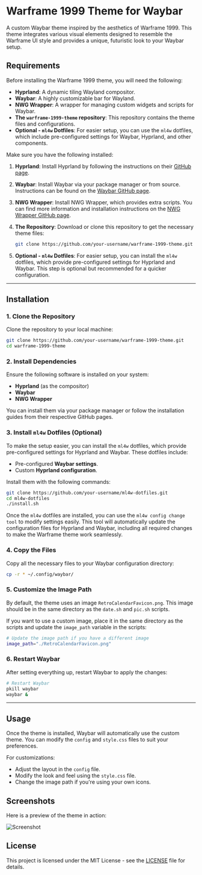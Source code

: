 # Warframe 1999 Theme for Waybar

A custom Waybar theme inspired by the aesthetics of Warframe 1999. This theme integrates various visual elements designed to resemble the Warframe UI style and provides a unique, futuristic look to your Waybar setup.

## Requirements

Before installing the Warframe 1999 theme, you will need the following:

- **Hyprland**: A dynamic tiling Wayland compositor.
- **Waybar**: A highly customizable bar for Wayland.
- **NWG Wrapper**: A wrapper for managing custom widgets and scripts for Waybar.
- **The `warframe-1999-theme` repository**: This repository contains the theme files and configurations.
- **Optional - `ml4w` Dotfiles**: For easier setup, you can use the `ml4w` dotfiles, which include pre-configured settings for Waybar, Hyprland, and other components.

Make sure you have the following installed:

1. **Hyprland**: Install Hyprland by following the instructions on their [GitHub page](https://github.com/hyprwm/Hyprland).
   
2. **Waybar**: Install Waybar via your package manager or from source. Instructions can be found on the [Waybar GitHub page](https://github.com/Alexays/Waybar).

3. **NWG Wrapper**: Install NWG Wrapper, which provides extra scripts. You can find more information and installation instructions on the [NWG Wrapper GitHub page](https://github.com/nwg-piotr/nwg-wrapper).

4. **The Repository**: Download or clone this repository to get the necessary theme files:
   ```bash
   git clone https://github.com/your-username/warframe-1999-theme.git
   ```

5. **Optional - `ml4w` Dotfiles**: For easier setup, you can install the `ml4w` dotfiles, which provide pre-configured settings for Hyprland and Waybar. This step is optional but recommended for a quicker configuration.

---

## Installation

### 1. Clone the Repository

Clone the repository to your local machine:

```bash
git clone https://github.com/your-username/warframe-1999-theme.git
cd warframe-1999-theme
```

### 2. Install Dependencies

Ensure the following software is installed on your system:

- **Hyprland** (as the compositor)
- **Waybar**
- **NWG Wrapper**

You can install them via your package manager or follow the installation guides from their respective GitHub pages.

### 3. Install `ml4w` Dotfiles (Optional)

To make the setup easier, you can install the `ml4w` dotfiles, which provide pre-configured settings for Hyprland and Waybar. These dotfiles include:

- Pre-configured **Waybar settings**.
- Custom **Hyprland configuration**.

Install them with the following commands:

```bash
git clone https://github.com/your-username/ml4w-dotfiles.git
cd ml4w-dotfiles
./install.sh
```

Once the `ml4w` dotfiles are installed, you can use the `ml4w config change tool` to modify settings easily. This tool will automatically update the configuration files for Hyprland and Waybar, including all required changes to make the Warframe theme work seamlessly.

### 4. Copy the Files

Copy all the necessary files to your Waybar configuration directory:

```bash
cp -r * ~/.config/waybar/
```

### 5. Customize the Image Path

By default, the theme uses an image `RetroCalendarFavicon.png`. This image should be in the same directory as the `date.sh` and `pic.sh` scripts.

If you want to use a custom image, place it in the same directory as the scripts and update the `image_path` variable in the scripts:

```bash
# Update the image path if you have a different image
image_path="./RetroCalendarFavicon.png"
```

### 6. Restart Waybar

After setting everything up, restart Waybar to apply the changes:

```bash
# Restart Waybar
pkill waybar
waybar &
```

---

## Usage

Once the theme is installed, Waybar will automatically use the custom theme. You can modify the `config` and `style.css` files to suit your preferences.

For customizations:
- Adjust the layout in the `config` file.
- Modify the look and feel using the `style.css` file.
- Change the image path if you're using your own icons.

## Screenshots

Here is a preview of the theme in action:

![Screenshot](./RetroCalendarFavicon.png)

## License

This project is licensed under the MIT License - see the [LICENSE](./LICENSE) file for details.
```